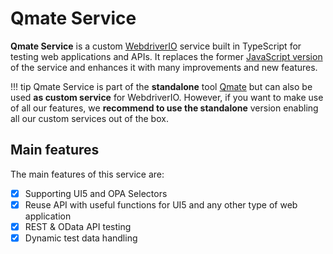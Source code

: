 # Qmate Service
**Qmate Service** is a custom [WebdriverIO](https://webdriver.io/) service built in TypeScript for testing web applications and APIs. It replaces the former [JavaScript version](https://pages.github.tools.sap/sProcurement/wdio-qmate-service/) of the service and enhances it with many improvements and new features.

!!! tip 
    Qmate Service is part of the **standalone** tool [Qmate](https://pages.github.tools.sap/sProcurement/qmate/) but can also be used **as custom service** for WebdriverIO. However, if you want to make use of all our features, we **recommend to use the standalone** version enabling all our custom services out of the box.

## Main features
The main features of this service are:

- [x] Supporting UI5 and OPA Selectors
- [x] Reuse API with useful functions for UI5 and any other type of web application
- [x] REST & OData API testing
- [x] Dynamic test data handling